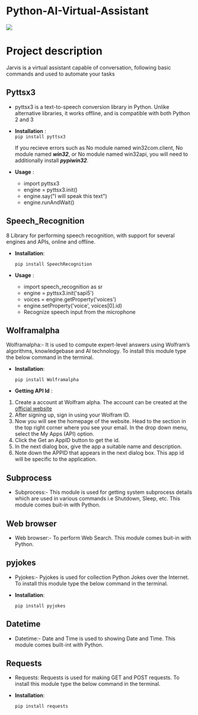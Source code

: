 Python-AI-Virtual-Assistant
============================

![](https://img.shields.io/badge/Python-3.9.0-brightgreen.svg)
# Project description
 Jarvis is a  virtual assistant capable of conversation, following basic commands and used to automate your tasks 



## Pyttsx3 

- pyttsx3 is a text-to-speech conversion library in Python. Unlike alternative libraries, it works offline, and is compatible with both Python 2 and 3

- **Installation** :   
 `pip install pyttsx3`

   If you recieve errors such as No module named win32com.client, No module named ***win32***, or No module named win32api, you will need to additionally install ***pypiwin32***.

- **Usage** :

  * import pyttsx3
  * engine = pyttsx3.init()
  * engine.say("I will speak this text")
  * engine.runAndWait()
  
  
## Speech_Recognition
  8 Library for performing speech recognition, with support for several engines and APIs, online and offline.
  
- **Installation**:

  `pip install SpeechRecognition`
  
 - **Usage** :
   * import speech_recognition as sr
   * engine = pyttsx3.init('sapi5')
   * voices = engine.getProperty('voices')
   * engine.setProperty('voice', voices[0].id)
   * Recognize speech input from the microphone

## Wolframalpha
Wolframalpha:- It is used to compute expert-level answers using Wolfram’s algorithms, knowledgebase and AI technology. To install this module type the below command in the terminal.
- **Installation**: 

  `pip install Wolframalpha`

 - **Getting API Id** :
  1. Create a account at Wolfram alpha. The account can be created at the [official website](https://account.wolfram.com/auth/create)
  2. After signing up, sign in using your Wolfram ID.
  3. Now you will see the homepage of the website. Head to the section in the top right corner where you see your email. In the drop down menu, select the My Apps (API) option.
  4. Click the Get an AppID button to get the id.
  5. In the next dialog box, give the app a suitable name and description.
  6. Note down the APPID that appears in the next dialog box. This app id will be specific to the application.
  
  ## Subprocess
  - Subprocess:- This module is used for getting system subprocess details which are used in various commands i.e Shutdown, Sleep, etc. This module comes buit-in with Python. 
  
  ## Web browser
  - Web browser:- To perform Web Search. This module comes buit-in with Python. 
  
  ## pyjokes
  - Pyjokes:- Pyjokes is used for collection Python Jokes over the Internet. To install this module type the below command in the terminal.
 - **Installation**:

   `pip install pyjokes`
  
  ## Datetime
  - Datetime:- Date and Time is used to showing Date and Time. This module comes built-int with Python. 
  
  ## Requests 
  -  Requests: Requests is used for making GET and POST requests. To install this module type the below command in the terminal.
 - **Installation**:

   `pip install requests`
  
  
  
  



